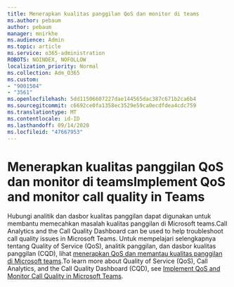 ```yaml
---
title: Menerapkan kualitas panggilan QoS dan monitor di teams
ms.author: pebaum
author: pebaum
manager: mnirkhe
ms.audience: Admin
ms.topic: article
ms.service: o365-administration
ROBOTS: NOINDEX, NOFOLLOW
localization_priority: Normal
ms.collection: Adm_O365
ms.custom:
- "9001504"
- "3561"
ms.openlocfilehash: 5dd11506607227dae144565dac387c671b2ca6b4
ms.sourcegitcommit: c6692ce0fa1358ec3529e59ca0ecdfdea4cdc759
ms.translationtype: MT
ms.contentlocale: id-ID
ms.lasthandoff: 09/14/2020
ms.locfileid: "47667953"
---
```

# <a name="implement-qos-and-monitor-call-quality-in-teams"></a><span data-ttu-id="97ae4-102">Menerapkan kualitas panggilan QoS dan monitor di teams</span><span class="sxs-lookup"><span data-stu-id="97ae4-102">Implement QoS and monitor call quality in Teams</span></span>

<span data-ttu-id="97ae4-103">Hubungi analitik dan dasbor kualitas panggilan dapat digunakan untuk membantu memecahkan masalah kualitas panggilan di Microsoft teams.</span><span class="sxs-lookup"><span data-stu-id="97ae4-103">Call Analytics and the Call Quality Dashboard can be used to help troubleshoot call quality issues in Microsoft Teams.</span></span> <span data-ttu-id="97ae4-104">Untuk mempelajari selengkapnya tentang Quality of Service (QoS), analitik panggilan, dan dasbor kualitas panggilan (CQD), lihat [menerapkan QoS dan memantau kualitas panggilan di Microsoft teams](https://docs.microsoft.com/microsoftteams/monitor-call-quality-qos).</span><span class="sxs-lookup"><span data-stu-id="97ae4-104">To learn more about Quality of Service (QoS), Call Analytics, and the Call Quality Dashboard (CQD), see [Implement QoS and Monitor Call Quality in Microsoft Teams](https://docs.microsoft.com/microsoftteams/monitor-call-quality-qos).</span></span> 
